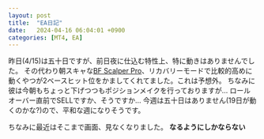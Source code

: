 ```yaml
---
layout: post
title:  "EA日記"
date:   2024-04-16 06:04:01 +0900
categories: [MT4, EA]
---
```

昨日(4/15)は五十日ですが、前日夜に仕込む特性上、特に動きはありませんでした。
その代わり朝スキャな[BF Scalper Pro](https://hop.clickbank.net/?affiliate=fugahogeds&vendor=fxexperts&product=bfsp)、リカバリーモードで比較的高めに動くやつが2ベースヒット位をかましてくれてました。これは予想外。
ちなみに彼は今朝もちょっと下げつつもポジションメイクを行っておりますが… ロールオーバー直前でSELLですか、そうですか…
今週は五十日はありません(19日が動くのかな?)ので、平和な週になりそうです。

ちなみに最近はそこまで画面、見なくなりました。 **なるようにしかならない**

